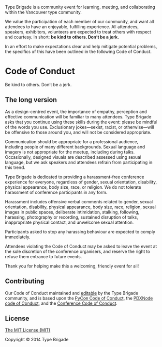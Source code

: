 Type Brigade is a community event for learning, meeting, and collaborating within the Vancouver type community.

We value the participation of each member of our community, and want all attendees to have an enjoyable, fulfilling experience. All attendees, speakers, exhibitors, volunteers are expected to treat others with respect and courtesy. In short: __be kind to others. Don’t be a jerk.__

In an effort to make expectations clear and help mitigate potential problems, the specifics of this have been outlined in the following Code of Conduct.

# Code of Conduct

Be kind to others. Don’t be a jerk.

## The long version

As a design-centred event, the importance of empathy, perception and effective communication will be familiar to many attendees. Type Brigade asks that you continue using these skills during the event: please be mindful of the words you use. Exclusionary jokes—sexist, racist, or otherwise—will be offensive to those around you, and will not be considered appropriate.

Communication should be appropriate for a professional audience, including people of many different backgrounds. Sexual language and imagery is not appropriate for the meetup, including during talks. Occasionally, designed visuals are described assessed using sexual language, but we ask speakers and attendees refrain from participating in this trend.

Type Brigade is dedicated to providing a harassment-free conference experience for everyone, regardless of gender, sexual orientation, disability, physical appearance, body size, race, or religion. We do not tolerate harassment of conference participants in any form.

Harassment includes offensive verbal comments related to gender, sexual orientation, disability, physical appearance, body size, race, religion, sexual images in public spaces, deliberate intimidation, stalking, following, harassing, photography or recording, sustained disruption of talks, inappropriate physical contact, and unwelcome sexual attention.

Participants asked to stop any harassing behaviour are expected to comply immediately.

Attendees violating the Code of Conduct may be asked to leave the event at the sole discretion of the conference organisers, and reserve the right to refuse them entrance to future events.

Thank you for helping make this a welcoming, friendly event for all!

## Contributing

Our Code of Conduct maintained and [editable](#) by the Type Brigade community, and is based upon the [PyCon Code of Conduct](https://us.pycon.org/2012/codeofconduct/), the [PDXNode code of Conduct](https://github.com/PDXNode/pdxnode/blob/master/code-of-conduct.md#code-of-conduct), and the [Conference Code of Conduct](http://confcodeofconduct.com/).

## License

[The MIT License (MIT)](http://opensource.org/licenses/MIT)

Copyright © 2014 Type Brigade
